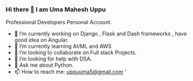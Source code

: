 ### Hi there 👋 I am Uma Mahesh Uppu


Professional Developers Personal Account.

- 🔭 I’m currently working on Django , Flask and Dash frameworks , have good idea on Angular.
- 🌱 I’m currently learning AI/ML and AWS
- 👯 I’m looking to collaborate on Full stack Projects.
- 🤔 I’m looking for help with DSA.
- 💬 Ask me about Python.
- 📫 How to reach me: uppuuma5@gmail.com '
<!-- 
- 😄 Pronouns: ...
- ⚡ Fun fact: ...
  -->
